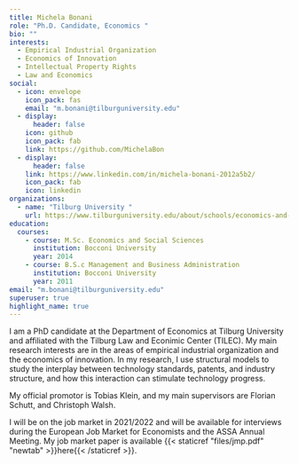 ```yaml
---
title: Michela Bonani
role: "Ph.D. Candidate, Economics "
bio: ""
interests:
  - Empirical Industrial Organization
  - Economics of Innovation
  - Intellectual Property Rights 
  - Law and Economics
social:
  - icon: envelope
    icon_pack: fas
    email: "m.bonani@tilburguniversity.edu"
  - display:
      header: false
    icon: github
    icon_pack: fab
    link: https://github.com/MichelaBon
  - display:
      header: false
    link: https://www.linkedin.com/in/michela-bonani-2012a5b2/
    icon_pack: fab
    icon: linkedin
organizations:
  - name: "Tilburg University "
    url: https://www.tilburguniversity.edu/about/schools/economics-and-management
education:
  courses:
    - course: M.Sc. Economics and Social Sciences
      institution: Bocconi University
      year: 2014
    - course: B.S.c Management and Business Administration
      institution: Bocconi University
      year: 2011
email: "m.bonani@tilburguniversity.edu"
superuser: true
highlight_name: true
---
```


I am a PhD candidate at the Department of Economics at Tilburg University and affiliated with the Tilburg Law and Econimic Center (TILEC). My main research interests are in the areas of empirical industrial organization and the economics of innovation. In my research, I use structural models to study the interplay between technology standards, patents, and industry structure, and how this interaction can stimulate technology progress.

My official promotor is Tobias Klein, and my main supervisors are Florian Schutt, and Christoph Walsh.

I will be on the job market in 2021/2022 and will be available for interviews during the European Job Market for Economists and the ASSA Annual Meeting. My job market paper is available {{< staticref "files/jmp.pdf" "newtab" >}}here{{< /staticref >}}. 

